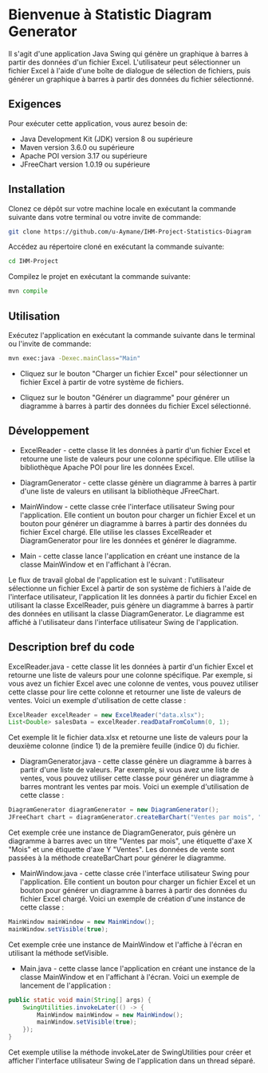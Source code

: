 # Bienvenue à Statistic Diagram Generator

Il s'agit d'une application Java Swing qui génère un graphique à barres à partir des données d'un fichier Excel. L'utilisateur peut sélectionner un fichier Excel à l'aide d'une boîte de dialogue de sélection de fichiers, puis générer un graphique à barres à partir des données du fichier sélectionné.

## Exigences
Pour exécuter cette application, vous aurez besoin de:

 - Java Development Kit (JDK) version 8 ou supérieure
 - Maven version 3.6.0 ou supérieure
 - Apache POI version 3.17 ou supérieure
 - JFreeChart version 1.0.19 ou supérieure
## Installation
Clonez ce dépôt sur votre machine locale en exécutant la commande suivante dans votre terminal ou votre invite de commande:

```bash
git clone https://github.com/u-Aymane/IHM-Project-Statistics-Diagram
```

Accédez au répertoire cloné en exécutant la commande suivante:

```bash
cd IHM-Project
```
Compilez le projet en exécutant la commande suivante:

```python
mvn compile
```
## Utilisation
Exécutez l'application en exécutant la commande suivante dans le terminal ou l'invite de commande:

```bash
mvn exec:java -Dexec.mainClass="Main"
```
 - Cliquez sur le bouton "Charger un fichier Excel" pour sélectionner un fichier Excel à partir de votre système de fichiers.

 - Cliquez sur le bouton "Générer un diagramme" pour générer un diagramme à barres à partir des données du fichier Excel sélectionné.

## Développement

 - ExcelReader - cette classe lit les données à partir d'un fichier Excel et retourne une liste de valeurs pour une colonne spécifique. Elle utilise la bibliothèque Apache POI pour lire les données Excel.

 - DiagramGenerator - cette classe génère un diagramme à barres à partir d'une liste de valeurs en utilisant la bibliothèque JFreeChart.

 - MainWindow - cette classe crée l'interface utilisateur Swing pour l'application. Elle contient un bouton pour charger un fichier Excel et un bouton pour générer un diagramme à barres à partir des données du fichier Excel chargé. Elle utilise les classes ExcelReader et DiagramGenerator pour lire les données et générer le diagramme.

 - Main - cette classe lance l'application en créant une instance de la classe MainWindow et en l'affichant à l'écran.

Le flux de travail global de l'application est le suivant : l'utilisateur sélectionne un fichier Excel à partir de son système de fichiers à l'aide de l'interface utilisateur, l'application lit les données à partir du fichier Excel en utilisant la classe ExcelReader, puis génère un diagramme à barres à partir des données en utilisant la classe DiagramGenerator. Le diagramme est affiché à l'utilisateur dans l'interface utilisateur Swing de l'application.

## Description bref du code

ExcelReader.java - cette classe lit les données à partir d'un fichier Excel et retourne une liste de valeurs pour une colonne spécifique. Par exemple, si vous avez un fichier Excel avec une colonne de ventes, vous pouvez utiliser cette classe pour lire cette colonne et retourner une liste de valeurs de ventes. Voici un exemple d'utilisation de cette classe :

```java
ExcelReader excelReader = new ExcelReader("data.xlsx");
List<Double> salesData = excelReader.readDataFromColumn(0, 1);
```
Cet exemple lit le fichier data.xlsx et retourne une liste de valeurs pour la deuxième colonne (indice 1) de la première feuille (indice 0) du fichier.

 - DiagramGenerator.java - cette classe génère un diagramme à barres à partir d'une liste de valeurs. Par exemple, si vous avez une liste de ventes, vous pouvez utiliser cette classe pour générer un diagramme à barres montrant les ventes par mois. Voici un exemple d'utilisation de cette classe :

```java
DiagramGenerator diagramGenerator = new DiagramGenerator();
JFreeChart chart = diagramGenerator.createBarChart("Ventes par mois", "Mois", "Ventes", salesData);
```

Cet exemple crée une instance de DiagramGenerator, puis génère un diagramme à barres avec un titre "Ventes par mois", une étiquette d'axe X "Mois" et une étiquette d'axe Y "Ventes". Les données de vente sont passées à la méthode createBarChart pour générer le diagramme.

 - MainWindow.java - cette classe crée l'interface utilisateur Swing pour l'application. Elle contient un bouton pour charger un fichier Excel et un bouton pour générer un diagramme à barres à partir des données du fichier Excel chargé. Voici un exemple de création d'une instance de cette classe :

```java
MainWindow mainWindow = new MainWindow();
mainWindow.setVisible(true);
```
Cet exemple crée une instance de MainWindow et l'affiche à l'écran en utilisant la méthode setVisible.

 - Main.java - cette classe lance l'application en créant une instance de la classe MainWindow et en l'affichant à l'écran. Voici un exemple de lancement de l'application :

```java
public static void main(String[] args) {
    SwingUtilities.invokeLater(() -> {
        MainWindow mainWindow = new MainWindow();
        mainWindow.setVisible(true);
    });
}
```

Cet exemple utilise la méthode invokeLater de SwingUtilities pour créer et afficher l'interface utilisateur Swing de l'application dans un thread séparé.
